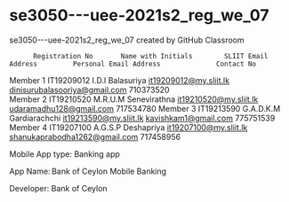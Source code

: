 # se3050---uee-2021s2_reg_we_07
se3050---uee-2021s2_reg_we_07 created by GitHub Classroom

          Registration No	    Name with Initials	      SLIIT Email Address	      Personal Email Address	          Contact No	
Member 1	IT19209012	        I.D.I Balasuriya	        it19209012@my.sliit.lk	  dinisurubalasooriya@gmail.com	    710373520	
Member 2	IT19210520	        M.R.U.M Senevirathna	    it19210520@my.sliit.lk	  udaramadhu128@gmail.com	          717534780	
Member 3	IT19213590	        G.A.D.K.M Gardiarachchi	  it19213590@my.sliit.lk	  kavishkam1@gmail.com	            775751539	
Member 4	IT19207100	        A.G.S.P Deshapriya	      it19207100@my.sliit.lk	  shanukaprabodha1262@gmail.com	    717458956	



Mobile App type: Banking app 

App Name: Bank of Ceylon Mobile Banking 

Developer: Bank of Ceylon 




